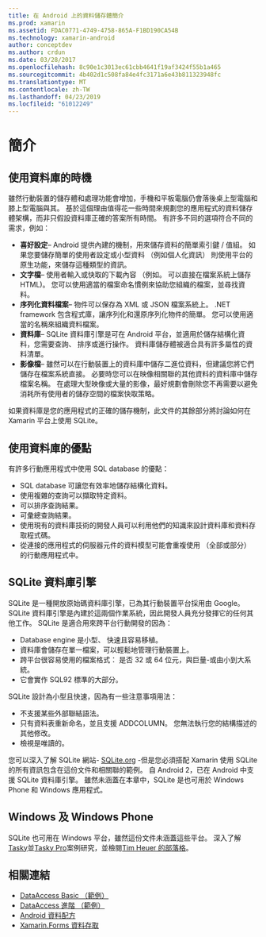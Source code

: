 ```yaml
---
title: 在 Android 上的資料儲存體簡介
ms.prod: xamarin
ms.assetid: FDAC0771-4749-4758-865A-F1BD190CA54B
ms.technology: xamarin-android
author: conceptdev
ms.author: crdun
ms.date: 03/28/2017
ms.openlocfilehash: 8c90e1c3013ec61cbb4641f19af3424f55b1a465
ms.sourcegitcommit: 4b402d1c508fa84e4fc3171a6e43b811323948fc
ms.translationtype: MT
ms.contentlocale: zh-TW
ms.lasthandoff: 04/23/2019
ms.locfileid: "61012249"
---
```

# <a name="introduction"></a>簡介

## <a name="when-to-use-a-database"></a>使用資料庫的時機

雖然行動裝置的儲存體和處理功能會增加，手機和平板電腦仍會落後桌上型電腦和膝上型電腦與其。 基於這個理由值得花一些時間來規劃您的應用程式的資料儲存體架構，而非只假設資料庫正確的答案所有時間。 有許多不同的選項符合不同的需求，例如：

-  **喜好設定**– Android 提供內建的機制，用來儲存資料的簡單索引鍵 / 值組。 如果您要儲存簡單的使用者設定或小型資料 （例如個人化資訊） 則使用平台的原生功能，來儲存這種類型的資訊。
-  **文字檔**– 使用者輸入或快取的下載內容 （例如。 可以直接在檔案系統上儲存 HTML)。 您可以使用適當的檔案命名慣例來協助您組織的檔案，並尋找資料。
-  **序列化資料檔案**– 物件可以保存為 XML 或 JSON 檔案系統上。 .NET framework 包含程式庫，讓序列化和還原序列化物件的簡單。 您可以使用適當的名稱來組織資料檔案。
-  **資料庫**– SQLite 資料庫引擎是可在 Android 平台，並適用於儲存結構化資料，您需要查詢、 排序或進行操作。 資料庫儲存體被適合具有許多屬性的資料清單。
-  **影像檔**– 雖然可以在行動裝置上的資料庫中儲存二進位資料，但建議您將它們儲存在檔案系統直接。 必要時您可以在映像相關聯的其他資料的資料庫中儲存檔案名稱。 在處理大型映像或大量的影像，最好規劃會刪除您不再需要以避免消耗所有使用者的儲存空間的檔案快取策略。

如果資料庫是您的應用程式的正確的儲存機制，此文件的其餘部分將討論如何在 Xamarin 平台上使用 SQLite。

## <a name="advantages-of-using-a-database"></a>使用資料庫的優點

有許多行動應用程式中使用 SQL database 的優點：

-  SQL database 可讓您有效率地儲存結構化資料。
-  使用複雜的查詢可以擷取特定資料。
-  可以排序查詢結果。
-  可彙總查詢結果。
-  使用現有的資料庫技術的開發人員可以利用他們的知識來設計資料庫和資料存取程式碼。
-  從連接的應用程式的伺服器元件的資料模型可能會重複使用 （全部或部分） 的行動應用程式中。


## <a name="sqlite-database-engine"></a>SQLite 資料庫引擎

SQLite 是一種開放原始碼資料庫引擎，已為其行動裝置平台採用由 Google。 SQLite 資料庫引擎是內建於這兩個作業系統，因此開發人員充分發揮它的任何其他工作。 SQLite 是適合用來跨平台行動開發的因為：

-  Database engine 是小型、 快速且容易移植。
-  資料庫會儲存在單一檔案，可以輕鬆地管理行動裝置上。
-  跨平台很容易使用的檔案格式： 是否 32 或 64 位元，與巨量-或由小到大系統。
-  它會實作 SQL92 標準的大部分。


SQLite 設計為小型且快速，因為有一些注意事項用法：

-  不支援某些外部聯結語法。
-  只有資料表重新命名，並且支援 ADDCOLUMN。 您無法執行您的結構描述的其他修改。
-  檢視是唯讀的。


您可以深入了解 SQLite 網站- [SQLite.org](http://SQLite.org) -但是您必須搭配 Xamarin 使用 SQLite 的所有資訊包含在這份文件和相關聯的範例。 自 Android 2，已在 Android 中支援 SQLite 資料庫引擎。
雖然未涵蓋在本章中，SQLite 是也可用於 Windows Phone 和 Windows 應用程式。

## <a name="windows-and-windows-phone"></a>Windows 及 Windows Phone

SQLite 也可用在 Windows 平台，雖然這份文件未涵蓋這些平台。
深入了解[Tasky](~/cross-platform/app-fundamentals/building-cross-platform-applications/case-study-tasky.md)並[Tasky Pro](~/cross-platform/app-fundamentals/building-cross-platform-applications/case-study-tasky.md)案例研究，並檢閱[Tim Heuer 的部落格](http://timheuer.com/blog/archive/2012/06/28/seeding-your-metro-style-app-with-sqlite-database.aspx)。


## <a name="related-links"></a>相關連結

- [DataAccess Basic （範例）](https://github.com/xamarin/mobile-samples/tree/master/DataAccess/Basic)
- [DataAccess 進階 （範例）](https://github.com/xamarin/mobile-samples/tree/master/DataAccess/Advanced)
- [Android 資料配方](https://github.com/xamarin/recipes/tree/master/Recipes/android/data)
- [Xamarin.Forms 資料存取](~/xamarin-forms/app-fundamentals/databases.md)
